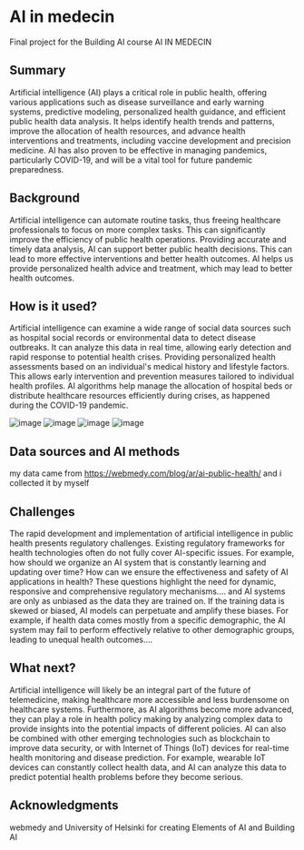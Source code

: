 <!-- This is the markdown template for the final project of the Building AI course, 
created by Reaktor Innovations and University of Helsinki. 
Copy the template, paste it to your GitHub README and edit! -->

# AI in medecin

Final project for the Building AI course AI IN MEDECIN

## Summary

Artificial intelligence (AI) plays a critical role in public health, offering various applications such as disease surveillance and early warning systems, predictive modeling, personalized health guidance, and efficient public health data analysis. It helps identify health trends and patterns, improve the allocation of health resources, and advance health interventions and treatments, including vaccine development and precision medicine. AI has also proven to be effective in managing pandemics, particularly COVID-19, and will be a vital tool for future pandemic preparedness.


## Background

Artificial intelligence can automate routine tasks, thus freeing healthcare professionals to focus on more complex tasks. This can significantly improve the efficiency of public health operations. Providing accurate and timely data analysis, AI can support better public health decisions. This can lead to more effective interventions and better health outcomes. AI helps us provide personalized health advice and treatment, which may lead to better health outcomes.




## How is it used?

Artificial intelligence can examine a wide range of social data sources such as hospital social records or environmental data to detect disease outbreaks. It can analyze this data in real time, allowing early detection and rapid response to potential health crises. Providing personalized health assessments based on an individual's medical history and lifestyle factors. This allows early intervention and prevention measures tailored to individual health profiles. AI algorithms help manage the allocation of hospital beds or distribute healthcare resources efficiently during crises, as happened during the COVID-19 pandemic.

![image](https://github.com/A7madBe7iry/neworoject/assets/145387654/4d4b7598-3fe4-4001-b04d-e0deefe6d0c7)
![image](https://github.com/A7madBe7iry/neworoject/assets/145387654/1d738d93-b64a-4cae-87ea-4067bfc43f30)
![image](https://github.com/A7madBe7iry/neworoject/assets/145387654/9df9a5e3-d1c5-4baa-8414-069f22d77b29)
![image](https://github.com/A7madBe7iry/neworoject/assets/145387654/a1d1628f-32c2-430c-abb4-464469930a5c)


## Data sources and AI methods
my data came from https://webmedy.com/blog/ar/ai-public-health/
and i collected it by myself

## Challenges

The rapid development and implementation of artificial intelligence in public health presents regulatory challenges. Existing regulatory frameworks for health technologies often do not fully cover AI-specific issues. For example, how should we organize an AI system that is constantly learning and updating over time? How can we ensure the effectiveness and safety of AI applications in health? These questions highlight the need for dynamic, responsive and comprehensive regulatory mechanisms.... and AI systems are only as unbiased as the data they are trained on. If the training data is skewed or biased, AI models can perpetuate and amplify these biases. For example, if health data comes mostly from a specific demographic, the AI ​​system may fail to perform effectively relative to other demographic groups, leading to unequal health outcomes....

## What next?

Artificial intelligence will likely be an integral part of the future of telemedicine, making healthcare more accessible and less burdensome on healthcare systems. Furthermore, as AI algorithms become more advanced, they can play a role in health policy making by analyzing complex data to provide insights into the potential impacts of different policies.
AI can also be combined with other emerging technologies such as blockchain to improve data security, or with Internet of Things (IoT) devices for real-time health monitoring and disease prediction. For example, wearable IoT devices can constantly collect health data, and AI can analyze this data to predict potential health problems before they become serious.


## Acknowledgments

webmedy and University of Helsinki for creating Elements of AI and Building AI
